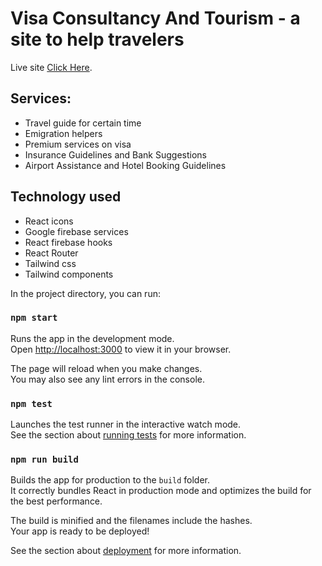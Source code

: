 # Visa Consultancy And Tourism - a site to help travelers

Live site [Click Here](https://visa-manager.netlify.app/).

## Services:

- Travel guide for certain time
- Emigration helpers
- Premium services on visa
- Insurance Guidelines and Bank Suggestions
- Airport Assistance and Hotel Booking Guidelines

## Technology used

- React icons
- Google firebase services
- React firebase hooks
- React Router
- Tailwind css
- Tailwind components

In the project directory, you can run:

### `npm start`

Runs the app in the development mode.\
Open [http://localhost:3000](http://localhost:3000) to view it in your browser.

The page will reload when you make changes.\
You may also see any lint errors in the console.

### `npm test`

Launches the test runner in the interactive watch mode.\
See the section about [running tests](https://facebook.github.io/create-react-app/docs/running-tests) for more information.

### `npm run build`

Builds the app for production to the `build` folder.\
It correctly bundles React in production mode and optimizes the build for the best performance.

The build is minified and the filenames include the hashes.\
Your app is ready to be deployed!

See the section about [deployment](https://facebook.github.io/create-react-app/docs/deployment) for more information.

